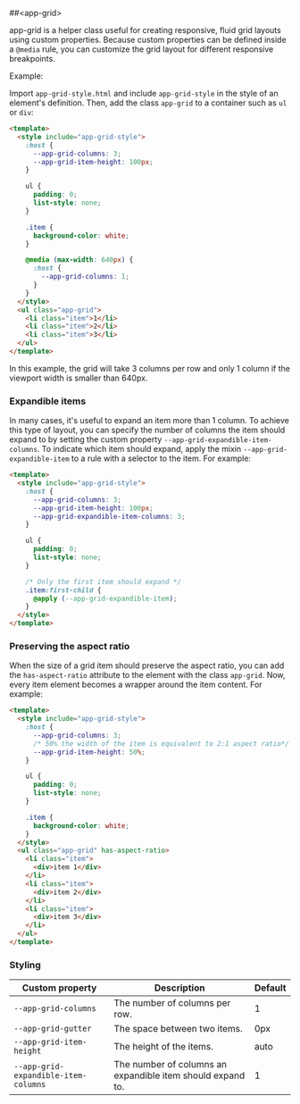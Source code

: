 ##&lt;app-grid&gt;

app-grid is a helper class useful for creating responsive, fluid grid layouts using custom properties. Because custom properties can be defined inside a `@media` rule, you can customize the grid layout for different responsive breakpoints.

Example:

Import `app-grid-style.html` and include `app-grid-style` in the style of an element's definition. Then, add the class `app-grid` to a container such as `ul` or `div`:

```html
<template>
  <style include="app-grid-style">
    :host {
      --app-grid-columns: 3;
      --app-grid-item-height: 100px;
    }

    ul {
      padding: 0;
      list-style: none;
    }

    .item {
      background-color: white;
    }

    @media (max-width: 640px) {
      :host {
        --app-grid-columns: 1;
      }
    }
  </style>
  <ul class="app-grid">
    <li class="item">1</li>
    <li class="item">2</li>
    <li class="item">3</li>
  </ul>
</template>
```

In this example, the grid will take 3 columns per row and only 1 column if the viewport width is smaller than 640px.

### Expandible items

In many cases, it's useful to expand an item more than 1 column. To achieve this type of layout, you can specify the number of columns the item should expand to by setting the custom property `--app-grid-expandible-item-columns`. To indicate which item should expand, apply the mixin `--app-grid-expandible-item` to a rule with a selector to the item. For example:

```html
<template>
  <style include="app-grid-style">
    :host {
      --app-grid-columns: 3;
      --app-grid-item-height: 100px;
      --app-grid-expandible-item-columns: 3;
    }

    ul {
      padding: 0;
      list-style: none;
    }

    /* Only the first item should expand */
    .item:first-child {
      @apply (--app-grid-expandible-item);
    }
  </style>
</template>
```

### Preserving the aspect ratio

When the size of a grid item should preserve the aspect ratio, you can add the `has-aspect-ratio` attribute to the element with the class `app-grid`. Now, every item element becomes a wrapper around the item content. For example:

```html
<template>
  <style include="app-grid-style">
    :host {
      --app-grid-columns: 3;
      /* 50% the width of the item is equivalent to 2:1 aspect ratio*/
      --app-grid-item-height: 50%;
    }

    ul {
      padding: 0;
      list-style: none;
    }

    .item {
      background-color: white;
    }
  </style>
  <ul class="app-grid" has-aspect-ratio>
    <li class="item">
      <div>item 1</div>
    </li>
    <li class="item">
      <div>item 2</div>
    </li>
    <li class="item">
      <div>item 3</div>
    </li>
  </ul>
</template>
```

### Styling

| Custom property | Description | Default |
| --- | --- | --- |
| `--app-grid-columns` | The number of columns per row. | 1 |
| `--app-grid-gutter` | The space between two items. | 0px |
| `--app-grid-item-height` | The height of the items. | auto |
| `--app-grid-expandible-item-columns` | The number of columns an expandible item should expand to. | 1 |
